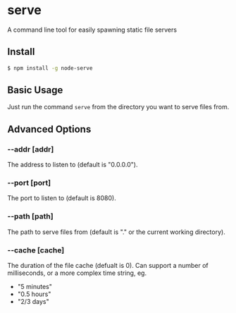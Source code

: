 # serve

A command line tool for easily spawning static file servers

## Install

```bash
$ npm install -g node-serve
```

## Basic Usage

Just run the command `serve` from the directory you want to serve files from.

## Advanced Options

### --addr [addr]

The address to listen to (default is "0.0.0.0").

### --port [port]

The port to listen to (default is 8080).

### --path [path]

The path to serve files from (default is "." or the current working directory).

### --cache [cache]

The duration of the file cache (defualt is 0). Can support a number of milliseconds, or a more complex time string, eg.

* "5 minutes"
* "0.5 hours"
* "2/3 days"

